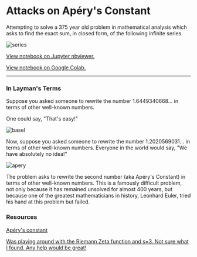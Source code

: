 # Attacks on Apéry's Constant

Attempting to solve a 375 year old problem in mathematical analysis which asks to find the exact sum, in closed form, of the following infinite series.


![series](https://raw.githubusercontent.com/jagrajs/aperys-constant/master/series.png)

[View notebook on Jupyter nbviewer.](https://nbviewer.jupyter.org/github/jagrajs/Aperys_Constant/blob/master/Attacks_on_Apéry%27s_Constant.ipynb)

[View notebook on Google Colab.](https://colab.research.google.com/drive/1atOCTKs1EKAPJYtCKOfEqdPMI1Smglyk)

---

### In Layman's Terms

Suppose you asked someone to rewrite the number 1.6449340668... in terms of other well-known numbers.

One could say, "That's easy!"

![basel](https://raw.githubusercontent.com/jagrajs/aperys-constant/master/basel.png)

Now, suppose you asked someone to rewrite the number 1.2020569031... in terms of other well-known numbers. Everyone in the world would say, "We have absolutely no idea!"

![apery](https://raw.githubusercontent.com/jagrajs/aperys-constant/master/apery.png)

The problem asks to rewrite the second number (aka Apéry's Constant) in terms of other well-known numbers. This is a famously difficult  problem, not only because it has remained unsolved for almost 400 years, but because one of the greatest mathematicians in history, Leonhard Euler, tried his hand at this problem but failed.

### Resources

[Apéry's constant](https://en.wikipedia.org/wiki/Apéry%27s_constant)

[Was playing around with the Riemann Zeta function and s=3. Not sure what I found. Any help would be great!](https://www.removeddit.com/r/math/comments/2qbdk2/was_playing_around_with_the_riemann_zeta_function/)
